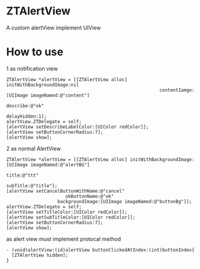 ZTAlertView
===========

A custom alertView implement UIView

How to use
===========

1 as notification view

    ZTAlertView *alertView = [[ZTAlertView alloc] initWithBackgroundImage:nil
                                                             contentIamge:[UIImage imageNamed:@"content"]
                                                                 describe:@"ok"
                                                              delayHidden:1];
    alertView.ZTDelegate = self;
    [alertView setDescribeLabelColor:[UIColor redColor]];
    [alertView setButtonCornerRadius:7];
    [alertView show];
    
2 as normal AlertView

    ZTAlertView *alertView = [[ZTAlertView alloc] initWithBackgroundImage:[UIImage imageNamed:@"alertBG"]
                                                                    title:@"ttt"
                                                                 subTitle:@"title"];
    [alertView setCancelButtonWithName:@"cancel"
                          okButtonName:@"ok"
                       backgroundImage:[UIImage imageNamed:@"buttonBg"]];
    alertView.ZTDelegate = self;
    [alertView setTitleColor:[UIColor redColor]];
    [alertView setSubTitleColor:[UIColor redColor]];
    [alertView setButtonCornerRadius:7];
    [alertView show];
    
as alert view must implement protocal method
    
    - (void)alertView:(id)alertView buttonClickedAtIndex:(int)buttonIndex{
      [ZTAlertView hidden];
    }
    
